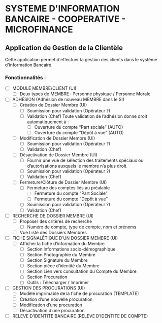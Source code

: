 # SYSTEME D'INFORMATION BANCAIRE - COOPERATIVE - MICROFINANCE
## Application de Gestion de la Clientèle
Cette application permet d'effectuer la gestion des clients dans le système d'information Bancaire. 

### Fonctionnalités : 

- [ ] MODULE MEMBRE/CLIENT   (UI)
  - [ ] Deux types de MEMBRE : Personne physique / Personne Morale
- [ ] ADHÉSION  (Adhésion de nouveau MEMBRE dans le SI)
  - [ ] Création de Dossier Membre (UI)
    - [ ] Soumission pour validation (Opérateur ?)
    - [ ] Validation (Chef) 
      Toute validation de l’adhésion donne droit automatiquement à : 
      - [ ] Ouverture du compte “Part sociale” (AUTO)
      - [ ] Ouverture du compte “Dépôt à vue” (AUTO)
  - [ ] Modification de Dossier Membre  (UI)
    - [ ] Soumission pour validation (Opérateur ?)
    - [ ] Validation (Chef) 
  - [ ] Désactivation de Dossier Membre  (UI)
    - [ ] Fournir une vue de sélection des traitements spéciaux ou d’autorisations auxquels le membre n’a plus droit.
    - [ ] Soumission pour validation (Opérateur ?)
    - [ ] Validation (Chef)
  - [ ] Fermeture/Clôture de Dossier Membre  (UI)
    - [ ] Fermeture des comptes liés au préalable
      - [ ] Fermeture du compte “Part Sociale”
      - [ ] Fermeture du compte “Dépôt à vue”
    - [ ] Soumission pour validation (Opérateur ?)
    - [ ] Validation (Chef) 
- [ ] RECHERCHE DE DOSSIER MEMBRE  (UI)
  - [ ] Proposer des critères de recherche
    - [ ] Numéro de compte, type de compte, nom et prénoms
  - [ ] Vue Liste des Dossiers Membres
- [ ] FICHE SIGNALÉTIQUE D’UN DOSSIER MEMBRE  (UI)
  - [ ] Afficher la fiche d’information du Membre 
    - [ ] Section Informations socio-démographique 
    - [ ] Section Photographie du Membre 
    - [ ] Section Signature du Membre 
    - [ ] Section pièce d’identité du Membre 
    - [ ] Section Lien vers consultation du Compte du Membre
    - [ ] Section Procuration  
    - [ ] Outils : Télécharger / Imprimer
- [ ] GESTION DES PROCURATIONS (UI)
  - [ ] Modèle imprimable de la fiche de procuration (TEMPLATE)
  - [ ] Création d’une nouvelle procuration
  - [ ] Modification d’une procuration
  - [ ] Désactivation d’une procuration
- [ ] RELEVE D’IDENTITE BANCAIRE (RELEVE D’IDENTITE DE COMPTE) 
